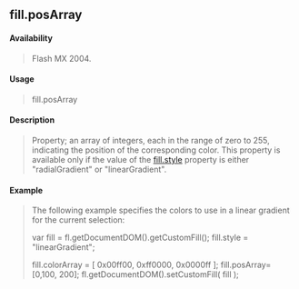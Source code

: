 ## fill.posArray

#### Availability

> Flash MX 2004.

#### Usage

> fill.posArray

#### Description

> Property; an array of integers, each in the range of zero to 255, indicating the position of the corresponding color. This property is available only if the value of the [fill.style](#fill.style) property is either "radialGradient" or "linearGradient".

#### Example

> The following example specifies the colors to use in a linear gradient for the current selection:
>
> var fill = fl.getDocumentDOM().getCustomFill(); fill.style = "linearGradient";
>
> fill.colorArray = \[ 0x00ff00, 0xff0000, 0x0000ff \]; fill.posArray= \[0,100, 200\]; fl.getDocumentDOM().setCustomFill( fill );

<span id="fill.style" class="anchor"></span>

